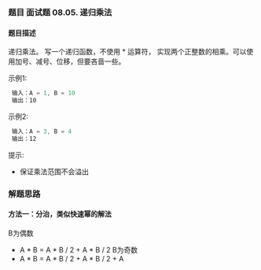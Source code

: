 ### 题目 面试题 08.05. 递归乘法
#### 题目描述
递归乘法。 写一个递归函数，不使用 * 运算符， 实现两个正整数的相乘。可以使用加号、减号、位移，但要吝啬一些。

示例1:

```js
 输入：A = 1, B = 10
 输出：10
```
示例2:

```js
 输入：A = 3, B = 4
 输出：12
```
提示:

- 保证乘法范围不会溢出
### 解题思路
#### 方法一：分治，类似快速幂的解法
B为偶数
- A * B = A * B / 2 + A * B / 2
B为奇数
- A * B = A * B / 2 + A * B / 2 + A